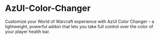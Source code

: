 # AzUI-Color-Changer
Customize your World of Warcraft experience with AzUI Color Changer – a lightweight, powerful addon that lets you take full control over the color of your player health bar.
